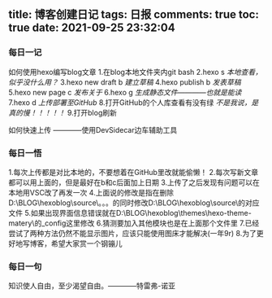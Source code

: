 title: 博客创建日记
tags: 日报
comments: true
toc: true
date: 2021-09-25 23:32:04
---

### **每日一记**
如何使用hexo编写blog文章
1.在blog本地文件夹内git bash
2.hexo s                                     *本地查看，似乎没什么用？*
3.hexo new draft b                           *建立草稿*
4.hexo publish b                             *发表草稿*
5.hexo new page c                            *发布关于*
6.hexo g                                     *生成静态文件————也就是能读*
7.hexo d                                     *上传部署至GitHub*
8.打开GitHub的个人库查看有没有绿               *不是我说，是真的慢！！！！！*
9.打开blog刷新

如何快速上传
————使用DevSidecar边车辅助工具


### **每日一悟**
1.每次上传都是对比本地的，不要想着在GitHub里改就能偷懒！
2.每次写新文章都可以用上面的，但是最好在b和c后面加上日期
3.上传了之后发现有问题可以在本地用VSC改了再发一次
4.上面说的修改是指在删除D:\BLOG\hexoblog\source\。。。的同时修改D:\BLOG\hexoblog\source\的对应文件
5.如果出现界面信息错误就在D:\BLOG\hexoblog\themes\hexo-theme-matery\的_config这里修改
6.猜测要加入其他模块也是在上面那个文件里
7.已经尝试了两种方法仍然不能显示图片，应该只能使用图床才能解决(一年9r)
8.为了更好地写博客，希望大家赏一个钢镚儿


### **每日一句**
知识使人自由，至少渴望自由。————特雷弗-诺亚